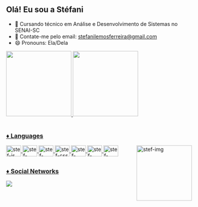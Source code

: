## Olá! Eu sou a Stéfani

- 🌱 Cursando técnico em Análise e Desenvolvimento de Sistemas no SENAI-SC
- 💬 Contate-me pelo email: stefanilemosferreira@gmail.com
- 😄 Pronouns: Ela/Dela

<div display: inline_block>
  <a href = "https://github.com/steflemos">
   <img height="177em" src="https://github-readme-stats.vercel.app/api?username=steflemos&show_icons=true&theme=radical">
  <img height="177em" src="https://github-readme-stats.vercel.app/api/top-langs/?username=anuraghazra&layout=compact&theme=radical ">

 
 </div>
  
<div style="display: inline_block"><br>
  <h3>♦ Languages </h3>
  <img align = "center" alt = "stef-js" height = "30" width = "40" src= "https://cdn.jsdelivr.net/gh/devicons/devicon/icons/javascript/javascript-original.svg">
  <img align = "center" alt = "stef-html" height = "30" width = "40" src= "https://cdn.jsdelivr.net/gh/devicons/devicon/icons/html5/html5-original.svg">
  <img align = "center" alt = "stef-react" height = "30" width = "40" src= "https://cdn.jsdelivr.net/gh/devicons/devicon/icons/react/react-original.svg">
  <img align = "center" alt = "stef-css" height = "30" width = "40" src= "https://cdn.jsdelivr.net/gh/devicons/devicon/icons/css3/css3-original.svg">
 
  <img align = "center" alt = "stef-mysql" height = "30" width = "40" src= "https://cdn.jsdelivr.net/gh/devicons/devicon/icons/mysql/mysql-original.svg">
  <img align = "center" alt = "stef-postgresql" height = "30" width = "40" src= "https://cdn.jsdelivr.net/gh/devicons/devicon/icons/postgresql/postgresql-original.svg">
  <img align = "center" alt = "stef-nodejs" height = "30" width = "40" src= "https://cdn.jsdelivr.net/gh/devicons/devicon/icons/nodejs/nodejs-original.svg">
  <img align = "right" alt = "stef-img"  height = "150" width = "150" src = "https://i.picasion.com/pic92/52e81e9d20fe79759c3e16fed9bef947.gif">
</div>
  
  
 ##
 
  <div>
    <h3>♦ Social Networks</h3>
  <a href = "https://br.linkedin.com/in/stefani-ferreira-25107b222?trk=people-guest_people_search-card" target ="-blank"> <img src =          "https://img.shields.io/badge/LinkedIn-0077B5?style=for-the-badge&logo=linkedin&logoColor=white" target ="_blank" > </a>
    
    
  </div>
  
